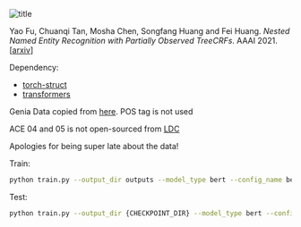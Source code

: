 ![title](doc/title.png)

Yao Fu, Chuanqi Tan, Mosha Chen, Songfang Huang and Fei Huang. _Nested Named Entity Recognition with Partially Observed TreeCRFs_. AAAI 2021. [[arxiv](https://arxiv.org/abs/2012.08478)]


Dependency:

* [torch-struct](https://github.com/harvardnlp/pytorch-struct)
* [transformers](https://github.com/huggingface/transformers)

Genia Data copied from [here](https://gitlab.com/sutd_nlp/overlapping_mentions/-/tree/master/data/GENIA/scripts). POS tag is not used 

ACE 04 and 05 is not open-sourced from [LDC](https://catalog.ldc.upenn.edu/LDC2005T09)

Apologies for being super late about the data! 

Train:
```bash
python train.py --output_dir outputs --model_type bert --config_name bert-base-uncased --model_name_or_path bert-base-uncased --train_file data/genia/train.data --predict_file data/genia/dev.data --test_file data/genia/test.data --max_seq_length 64 --per_gpu_train_batch_size 48 --per_gpu_eval_batch_size 48 --do_train --do_predict --learning_rate 3e-5 --num_train_epochs 100 --overwrite_output_dir --save_steps 1000 --dataset GENIA --potential_normalization True --structure_smoothing_p 0.98 --parser_type deepbiaffine --latent_size 1 --seed 12345
```

Test:
```bash
python train.py --output_dir {CHECKPOINT_DIR} --model_type bert --config_name {BERT_CONFIG} --model_name_or_path {BERT_DIR} --train_file {TRAIN_FILE} --predict_file {DEV_FILE} --test_file {TEST_FILE} --max_seq_length 128 --per_gpu_train_batch_size 24 --per_gpu_eval_batch_size 24 --do_predict --learning_rate 3e-5 --num_train_epochs 100 --overwrite_output_dir --save_steps 1000 --dataset {DATASET_NAME}} --potential_normalization True --structure_smoothing_p 0.98 --parser_type deepbiaffine --latent_size 1 --seed 12345
```
